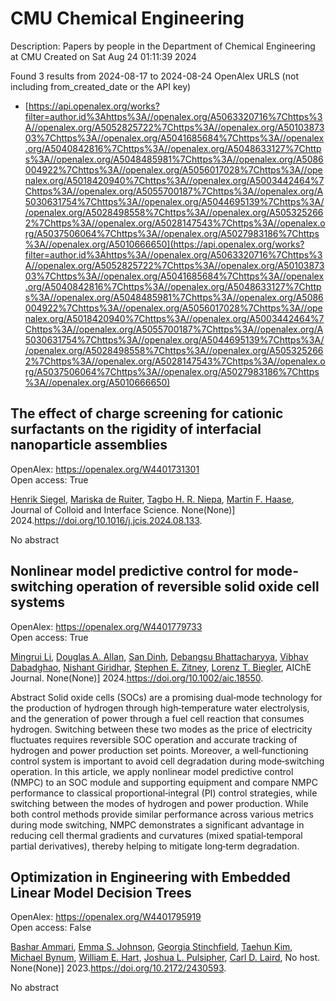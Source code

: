 # CMU Chemical Engineering
Description: Papers by people in the Department of Chemical Engineering at CMU
Created on Sat Aug 24 01:11:39 2024

Found 3 results from 2024-08-17 to 2024-08-24
OpenAlex URLS (not including from_created_date or the API key)
- [https://api.openalex.org/works?filter=author.id%3Ahttps%3A//openalex.org/A5063320716%7Chttps%3A//openalex.org/A5052825722%7Chttps%3A//openalex.org/A5010387303%7Chttps%3A//openalex.org/A5041685684%7Chttps%3A//openalex.org/A5040842816%7Chttps%3A//openalex.org/A5048633127%7Chttps%3A//openalex.org/A5048485981%7Chttps%3A//openalex.org/A5086004922%7Chttps%3A//openalex.org/A5056017028%7Chttps%3A//openalex.org/A5018420940%7Chttps%3A//openalex.org/A5003442464%7Chttps%3A//openalex.org/A5055700187%7Chttps%3A//openalex.org/A5030631754%7Chttps%3A//openalex.org/A5044695139%7Chttps%3A//openalex.org/A5028498558%7Chttps%3A//openalex.org/A5053252662%7Chttps%3A//openalex.org/A5028147543%7Chttps%3A//openalex.org/A5037506064%7Chttps%3A//openalex.org/A5027983186%7Chttps%3A//openalex.org/A5010666650](https://api.openalex.org/works?filter=author.id%3Ahttps%3A//openalex.org/A5063320716%7Chttps%3A//openalex.org/A5052825722%7Chttps%3A//openalex.org/A5010387303%7Chttps%3A//openalex.org/A5041685684%7Chttps%3A//openalex.org/A5040842816%7Chttps%3A//openalex.org/A5048633127%7Chttps%3A//openalex.org/A5048485981%7Chttps%3A//openalex.org/A5086004922%7Chttps%3A//openalex.org/A5056017028%7Chttps%3A//openalex.org/A5018420940%7Chttps%3A//openalex.org/A5003442464%7Chttps%3A//openalex.org/A5055700187%7Chttps%3A//openalex.org/A5030631754%7Chttps%3A//openalex.org/A5044695139%7Chttps%3A//openalex.org/A5028498558%7Chttps%3A//openalex.org/A5053252662%7Chttps%3A//openalex.org/A5028147543%7Chttps%3A//openalex.org/A5037506064%7Chttps%3A//openalex.org/A5027983186%7Chttps%3A//openalex.org/A5010666650)

## The effect of charge screening for cationic surfactants on the rigidity of interfacial nanoparticle assemblies   

OpenAlex: https://openalex.org/W4401731301    
Open access: True
    
[Henrik Siegel](https://openalex.org/A5063835207), [Mariska de Ruiter](https://openalex.org/A5073139898), [Tagbo H. R. Niepa](https://openalex.org/A5044695139), [Martin F. Haase](https://openalex.org/A5082397792), Journal of Colloid and Interface Science. None(None)] 2024.https://doi.org/10.1016/j.jcis.2024.08.133.
    
No abstract    

    

## Nonlinear model predictive control for mode‐switching operation of reversible solid oxide cell systems   

OpenAlex: https://openalex.org/W4401779733    
Open access: True
    
[Mingrui Li](https://openalex.org/A5100684502), [Douglas A. Allan](https://openalex.org/A5103997831), [San Dinh](https://openalex.org/A5059801671), [Debangsu Bhattacharyya](https://openalex.org/A5037148093), [Vibhav Dabadghao](https://openalex.org/A5038709099), [Nishant Giridhar](https://openalex.org/A5094303018), [Stephen E. Zitney](https://openalex.org/A5087843055), [Lorenz T. Biegler](https://openalex.org/A5052825722), AIChE Journal. None(None)] 2024.https://doi.org/10.1002/aic.18550.
    
Abstract Solid oxide cells (SOCs) are a promising dual‐mode technology for the production of hydrogen through high‐temperature water electrolysis, and the generation of power through a fuel cell reaction that consumes hydrogen. Switching between these two modes as the price of electricity fluctuates requires reversible SOC operation and accurate tracking of hydrogen and power production set points. Moreover, a well‐functioning control system is important to avoid cell degradation during mode‐switching operation. In this article, we apply nonlinear model predictive control (NMPC) to an SOC module and supporting equipment and compare NMPC performance to classical proportional‐integral (PI) control strategies, while switching between the modes of hydrogen and power production. While both control methods provide similar performance across various metrics during mode switching, NMPC demonstrates a significant advantage in reducing cell thermal gradients and curvatures (mixed spatial‐temporal partial derivatives), thereby helping to mitigate long‐term degradation.    

    

## Optimization in Engineering with Embedded Linear Model Decision Trees   

OpenAlex: https://openalex.org/W4401795919    
Open access: False
    
[Bashar Ammari](https://openalex.org/A5092486945), [Emma S. Johnson](https://openalex.org/A5026170862), [Georgia Stinchfield](https://openalex.org/A5007541692), [Taehun Kim](https://openalex.org/A5100387012), [Michael Bynum](https://openalex.org/A5031357535), [William E. Hart](https://openalex.org/A5102842741), [Joshua L. Pulsipher](https://openalex.org/A5036452308), [Carl D. Laird](https://openalex.org/A5030631754), No host. None(None)] 2023.https://doi.org/10.2172/2430593.
    
No abstract    

    
